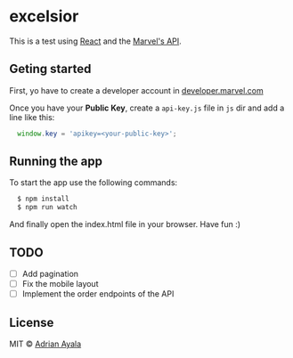 # excelsior
This is a test using [React] and the [Marvel's API].

## Geting started
First, yo have to create a developer account in [developer.marvel.com]

Once you have your **Public Key**, create a ```api-key.js``` file in ```js```
dir and add a line like this:

```js
  window.key = 'apikey=<your-public-key>';
```

## Running the app
To start the app use the following commands:

```bash
  $ npm install
  $ npm run watch
```

And finally open the index.html file in your browser. Have fun :)

## TODO
- [ ] Add pagination
- [ ] Fix the mobile layout
- [ ] Implement the order endpoints of the API

## License

MIT © [Adrian Ayala]

[React]: http://facebook.github.io/react/
[Marvel's API]: developer.marvel.com
[developer.marvel.com]: http://developer.marvel.com
[Adrian Ayala]: http://adrianayala.mx
